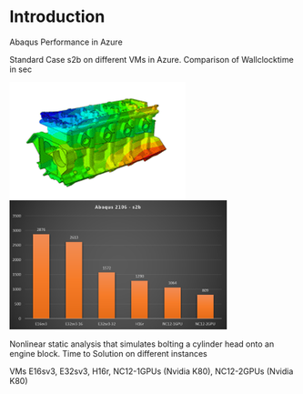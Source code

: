 # Introduction
Abaqus Performance in Azure


Standard Case s2b on different VMs in Azure. Comparison of Wallclocktime in sec

![After processing](https://github.com/schoenemeyer/abaqus-2016-in-Azure/blob/master/zylinder.gif)
<img src="https://github.com/schoenemeyer/abaqus-2016-in-Azure/blob/master/abaqus-s2b.png" width="382">

Nonlinear static analysis that simulates bolting a cylinder head onto an engine block. Time to Solution on different instances

VMs E16sv3, E32sv3, H16r, NC12-1GPUs (Nvidia K80), NC12-2GPUs (Nvidia K80)   
